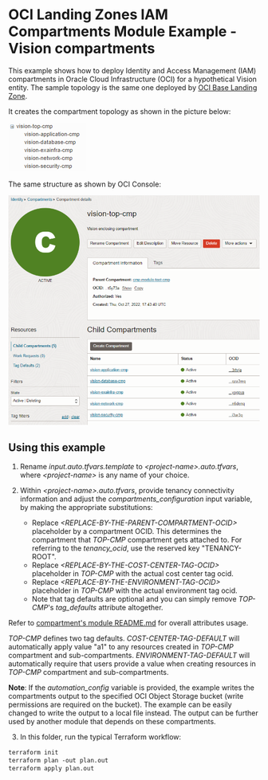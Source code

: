 # OCI Landing Zones IAM Compartments Module Example - Vision compartments

This example shows how to deploy Identity and Access Management (IAM) compartments in Oracle Cloud Infrastructure (OCI) for a hypothetical Vision entity. The sample topology is the same one deployed by [OCI Base Landing Zone](https://github.com/oracle-quickstart/oci-cis-landingzone-quickstart). 

It creates the compartment topology as shown in the picture below:

![Compartments Topology](./images/compartments_tree.PNG)

The same structure as shown by OCI Console:

![Compartments](./images/compartments.PNG)

## Using this example
1. Rename *input.auto.tfvars.template* to *\<project-name\>.auto.tfvars*, where *\<project-name\>* is any name of your choice.

2. Within *\<project-name\>.auto.tfvars*, provide tenancy connectivity information and adjust the *compartments_configuration* input variable, by making the appropriate substitutions:
   - Replace *\<REPLACE-BY-THE-PARENT-COMPARTMENT-OCID\>* placeholder by a compartment OCID. This determines the compartment that *TOP-CMP* compartment gets attached to. For referring to the *tenancy_ocid*, use the reserved key "TENANCY-ROOT".
   - Replace *\<REPLACE-BY-THE-COST-CENTER-TAG-OCID\>* placeholder in *TOP-CMP* with the actual cost center tag ocid.
   - Replace *\<REPLACE-BY-THE-ENVIRONMENT-TAG-OCID\>* placeholder in *TOP-CMP* with the actual environment tag ocid.
   - Note that tag defaults are optional and you can simply remove *TOP-CMP*'s *tag_defaults* attribute altogether.

Refer to [compartment's module README.md](../../README.md) for overall attributes usage.

*TOP-CMP* defines two tag defaults. *COST-CENTER-TAG-DEFAULT* will automatically apply value "a1" to any resources created in *TOP-CMP* compartment and  sub-compartments. *ENVIRONMENT-TAG-DEFAULT* will automatically require that users provide a value when creating resources in *TOP-CMP* compartment and sub-compartments.

**Note**: If the *automation_config* variable is provided, the example writes the compartments output to the specified OCI Object Storage bucket (write permissions are required on the bucket). The example can be easily changed to write the output to a local file instead. The output can be further used by another module that depends on these compartments.

3. In this folder, run the typical Terraform workflow:
```
terraform init
terraform plan -out plan.out
terraform apply plan.out
```